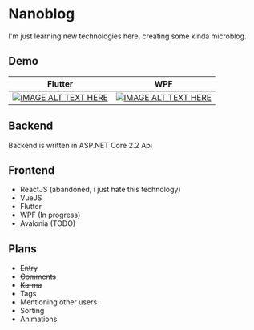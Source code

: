 # Nanoblog

I'm just learning new technologies here, creating some kinda microblog.

## Demo

Flutter                                  | WPF
:---------------------------------------:|:---------------------------------------:
[![IMAGE ALT TEXT HERE](https://img.youtube.com/vi/GnxSof7RKKY/1.jpg)](https://www.youtube.com/watch?v=GnxSof7RKKY) | [![IMAGE ALT TEXT HERE](https://img.youtube.com/vi/JfUDPlhLytU/1.jpg)](https://www.youtube.com/watch?v=JfUDPlhLytU)

## Backend

Backend is written in ASP.NET Core 2.2 Api

## Frontend

- ReactJS (abandoned, i just hate this technology)
- VueJS
- Flutter
- WPF (In progress)
- Avalonia (TODO)

## Plans

- ~~Entry~~
- ~~Comments~~
- ~~Karma~~
- Tags
- Mentioning other users
- Sorting
- Animations
